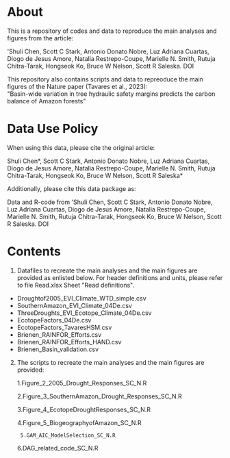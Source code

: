 About
===========

This is a repository of codes and data to reproduce the main analyses and figures from the article:

'Shuli Chen, Scott C Stark, Antonio Donato Nobre, Luz Adriana Cuartas, Diogo de Jesus Amore, Natalia Restrepo-Coupe, Marielle N. Smith, Rutuja Chitra-Tarak, Hongseok Ko, Bruce W Nelson, Scott R Saleska. DOI 

This repository also contains scripts and data to repreoduce the main figures of the Nature paper (Tavares et al., 2023):			
 "Basin-wide variation in tree hydraulic safety margins predicts the carbon balance of Amazon forests"			
			
Data Use Policy
===========			

When using this data, please cite the original article:		

Shuli Chen*, Scott C Stark, Antonio Donato Nobre, Luz Adriana Cuartas, Diogo de Jesus Amore, Natalia Restrepo-Coupe, Marielle N. Smith, Rutuja Chitra-Tarak, Hongseok Ko, Bruce W Nelson, Scott R Saleska*		
			
Additionally, please cite this data package as:		

Data and R-code from 'Shuli Chen, Scott C Stark, Antonio Donato Nobre, Luz Adriana Cuartas, Diogo de Jesus Amore, Natalia Restrepo-Coupe, Marielle N. Smith, Rutuja Chitra-Tarak, Hongseok Ko, Bruce W Nelson, Scott R Saleska. DOI 		


Contents
===========
			
1. Datafiles to recreate the main analyses and the main figures are provided as enlisted below. For header definitions and units, please refer to file Read.xlsx Sheet "Read definitions".
     
- Droughtof2005_EVI_Climate_WTD_simple.csv
- SouthernAmazon_EVI_Climate_04De.csv		
- ThreeDroughts_EVI_Ecotope_Climate_04De.csv		
- EcotopeFactors_04De.csv		
- EcotopeFactors_TavaresHSM.csv		
- Brienen_RAINFOR_Efforts.csv		
- Brienen_RAINFOR_Efforts_HAND.csv		
- Brienen_Basin_validation.csv		
	 		
			
2. The scripts to recreate the main analyses and the main figures are provided:
			
	1.Figure_2_2005_Drought_Responses_SC_N.R
   		
	2.Figure_3_SouthernAmazon_Drought_Responses_SC_N.R
   		
	3.Figure_4_EcotopeDroughtResponses_SC_N.R
   		
	4.Figure_5_BiogeographyofAmazon_SC_N.R

        5.GAM_AIC_ModelSelection_SC_N.R
   		
	6.DAG_related_code_SC_N.R
   
